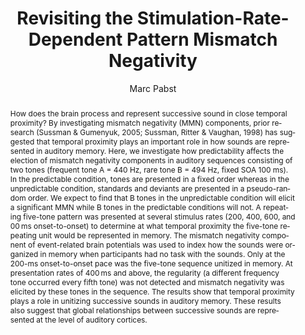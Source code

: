 ---
title: Revisiting the Stimulation-Rate-Dependent Pattern Mismatch Negativity
lang: en-US
csquotes: true
mustache: input/vars.yaml
author: Marc Pabst
affiliation: Leipzig University
abstract: How does the brain process and represent successive sound in close temporal proximity? By investigating mismatch negativity (MMN) components, prior research (Sussman & Gumenyuk, 2005; Sussman, Ritter & Vaughan, 1998) has suggested that temporal proximity plays an important role in how sounds are represented in auditory memory. Here, we investigate how predictability affects the election of mismatch negativity components in auditory sequences consisting of two tones (frequent tone A = 440 Hz, rare tone B = 494 Hz, fixed SOA 100 ms). In the predictable condition, tones are presented in a fixed order whereas in the unpredictable condition, standards and deviants are presented in a pseudo-random order. We expect to find that B tones in the unpredictable condition will elicit a significant MMN while B tones in the predictable conditions will not. A repeating five-tone pattern was presented at several stimulus rates (200, 400, 600, and 00 ms onset-to-onset) to determine at what temporal proximity the five-tone repeating unit would be represented in memory. The mismatch negativity component of event-related brain potentials was used to index how the sounds were organized in memory when participants had no task with the sounds. Only at the 200-ms onset-to-onset pace was the five-tone sequence unitized in memory. At presentation rates of 400 ms and above, the regularity (a different frequency tone occurred every fifth tone) was not detected and mismatch negativity was elicited by these tones in the sequence. The results show that temporal proximity plays a role in unitizing successive sounds in auditory memory. These results also suggest that global relationships between successive sounds are represented at the level of auditory cortices.
shorttitle: Short Title Here
...